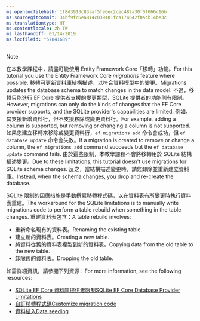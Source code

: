 ```yaml
---
ms.openlocfilehash: 1f8d3913c83aaf5fe6ec2cec482a30f0f066c16b
ms.sourcegitcommit: 34bf9fc6ea814c039401fca174642f0acb14be3c
ms.translationtype: HT
ms.contentlocale: zh-TW
ms.lasthandoff: 03/14/2019
ms.locfileid: "57841689"
---
```


> [!NOTE]
> <span data-ttu-id="32f43-101">在本教學課程中，請盡可能使用 Entity Framework Core「移轉」功能。</span><span class="sxs-lookup"><span data-stu-id="32f43-101">For this tutorial you use the Entity Framework Core *migrations* feature where possible.</span></span> <span data-ttu-id="32f43-102">移轉可更新資料庫結構描述，以符合資料模型中的變更。</span><span class="sxs-lookup"><span data-stu-id="32f43-102">Migrations updates the database schema to match changes in the data model.</span></span> <span data-ttu-id="32f43-103">不過，移轉只能進行 EF Core 提供者支援的變更類型，SQLite 提供者的功能則有限制。</span><span class="sxs-lookup"><span data-stu-id="32f43-103">However, migrations can only do the kinds of changes that the EF Core provider supports, and the SQLite provider's capabilities are limited.</span></span> <span data-ttu-id="32f43-104">例如，其支援新增資料行，但不支援移除或變更資料行。</span><span class="sxs-lookup"><span data-stu-id="32f43-104">For example, adding a column is supported, but removing or changing a column is not supported.</span></span> <span data-ttu-id="32f43-105">如果您建立移轉來移除或變更資料行，`ef migrations add` 命令會成功，但 `ef database update` 命令會失敗。</span><span class="sxs-lookup"><span data-stu-id="32f43-105">If a migration is created to remove or change a column, the `ef migrations add` command succeeds but the `ef database update` command fails.</span></span> <span data-ttu-id="32f43-106">由於這些限制，本教學課程不會將移轉用於 SQLite 結構描述變更。</span><span class="sxs-lookup"><span data-stu-id="32f43-106">Due to these limitations, this tutorial doesn't use migrations for SQLite schema changes.</span></span> <span data-ttu-id="32f43-107">反之，當結構描述變更時，請您卸除並重新建立資料庫。</span><span class="sxs-lookup"><span data-stu-id="32f43-107">Instead, when the schema changes, you drop and re-create the database.</span></span>
>
><span data-ttu-id="32f43-108">SQLite 限制的因應措施是手動撰寫移轉程式碼，以在資料表有所變更時執行資料表重建。</span><span class="sxs-lookup"><span data-stu-id="32f43-108">The workaround for the SQLite limitations is to manually write migrations code to perform a table rebuild when something in the table changes.</span></span> <span data-ttu-id="32f43-109">重建資料表包含：</span><span class="sxs-lookup"><span data-stu-id="32f43-109">A table rebuild involves:</span></span>
>
>* <span data-ttu-id="32f43-110">重新命名現有的資料表。</span><span class="sxs-lookup"><span data-stu-id="32f43-110">Renaming the existing table.</span></span>
>* <span data-ttu-id="32f43-111">建立新的資料表。</span><span class="sxs-lookup"><span data-stu-id="32f43-111">Creating a new table.</span></span>
>* <span data-ttu-id="32f43-112">將資料從舊的資料表複製到新的資料表。</span><span class="sxs-lookup"><span data-stu-id="32f43-112">Copying data from the old table to the new table.</span></span>
>* <span data-ttu-id="32f43-113">卸除舊的資料表。</span><span class="sxs-lookup"><span data-stu-id="32f43-113">Dropping the old table.</span></span>
>
><span data-ttu-id="32f43-114">如需詳細資訊，請參閱下列資源：</span><span class="sxs-lookup"><span data-stu-id="32f43-114">For more information, see the following resources:</span></span>
>
> * [<span data-ttu-id="32f43-115">SQLite EF Core 資料庫提供者限制</span><span class="sxs-lookup"><span data-stu-id="32f43-115">SQLite EF Core Database Provider Limitations</span></span>](/ef/core/providers/sqlite/limitations)
> * [<span data-ttu-id="32f43-116">自訂移轉程式碼</span><span class="sxs-lookup"><span data-stu-id="32f43-116">Customize migration code</span></span>](/ef/core/managing-schemas/migrations/#customize-migration-code)
> * [<span data-ttu-id="32f43-117">資料植入</span><span class="sxs-lookup"><span data-stu-id="32f43-117">Data seeding</span></span>](/ef/core/modeling/data-seeding)
